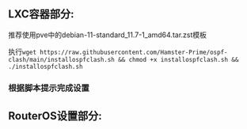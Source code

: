 ## LXC容器部分:

推荐使用pve中的debian-11-standard_11.7-1_amd64.tar.zst模板

执行`wget https://raw.githubusercontent.com/Hamster-Prime/ospf-clash/main/installospfclash.sh && chmod +x installospfclash.sh && ./installospfclash.sh`

### 根据脚本提示完成设置

## RouterOS设置部分:
